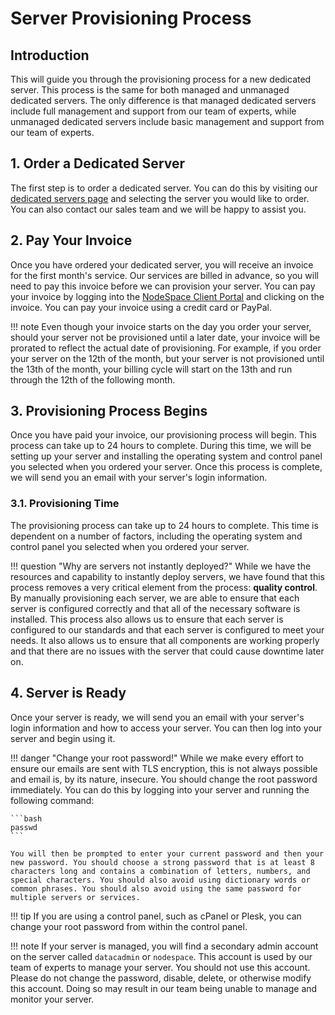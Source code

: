 # Server Provisioning Process

## Introduction

This will guide you through the provisioning process for a new dedicated server. This process is the same for both managed and unmanaged dedicated servers. The only difference is that managed dedicated servers include full management and support from our team of experts, while unmanaged dedicated servers include basic management and support from our team of experts.

## 1. Order a Dedicated Server

The first step is to order a dedicated server. You can do this by visiting our [dedicated servers page](https://www.nodespace.com/servers/dedicated) and selecting the server you would like to order. You can also contact our sales team and we will be happy to assist you.

## 2. Pay Your Invoice

Once you have ordered your dedicated server, you will receive an invoice for the first month's service. Our services are billed in advance, so you will need to pay this invoice before we can provision your server. You can pay your invoice by logging into the [NodeSpace Client Portal](https://my.nodespace.com) and clicking on the invoice. You can pay your invoice using a credit card or PayPal.

!!! note
    Even though your invoice starts on the day you order your server, should your server not be provisioned until a later date, your invoice will be prorated to reflect the actual date of provisioning. For example, if you order your server on the 12th of the month, but your server is not provisioned until the 13th of the month, your billing cycle will start on the 13th and run through the 12th of the following month.

## 3. Provisioning Process Begins

Once you have paid your invoice, our provisioning process will begin. This process can take up to 24 hours to complete. During this time, we will be setting up your server and installing the operating system and control panel you selected when you ordered your server. Once this process is complete, we will send you an email with your server's login information.

### 3.1. Provisioning Time

The provisioning process can take up to 24 hours to complete. This time is dependent on a number of factors, including the operating system and control panel you selected when you ordered your server. 

!!! question "Why are servers not instantly deployed?"
    While we have the resources and capability to instantly deploy servers, we have found that this process removes a very critical element from the process: **quality control**. By manually provisioning each server, we are able to ensure that each server is configured correctly and that all of the necessary software is installed. This process also allows us to ensure that each server is configured to our standards and that each server is configured to meet your needs. It also allows us to ensure that all components are working properly and that there are no issues with the server that could cause downtime later on.

## 4. Server is Ready

Once your server is ready, we will send you an email with your server's login information and how to access your server. You can then log into your server and begin using it.

!!! danger "Change your root password!"
    While we make every effort to ensure our emails are sent with TLS encryption, this is not always possible and email is, by its nature, insecure. You should change the root password immediately. You can do this by logging into your server and running the following command:
    
    ```bash
    passwd
    ```
    
    You will then be prompted to enter your current password and then your new password. You should choose a strong password that is at least 8 characters long and contains a combination of letters, numbers, and special characters. You should also avoid using dictionary words or common phrases. You should also avoid using the same password for multiple servers or services.

!!! tip
    If you are using a control panel, such as cPanel or Plesk, you can change your root password from within the control panel.

!!! note
    If your server is managed, you will find a secondary admin account on the server called `datacadmin` or `nodespace`. This account is used by our team of experts to manage your server. You should not use this account. Please do not change the password, disable, delete, or otherwise modify this account. Doing so may result in our team being unable to manage and monitor your server.